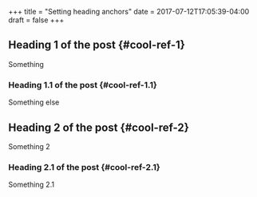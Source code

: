 +++
title = "Setting heading anchors"
date = 2017-07-12T17:05:39-04:00
draft = false
+++

## Heading 1 of the post {#cool-ref-1}

Something


### Heading 1.1 of the post {#cool-ref-1.1}

Something else


## Heading 2 of the post {#cool-ref-2}

Something 2


### Heading 2.1 of the post {#cool-ref-2.1}

Something 2.1
